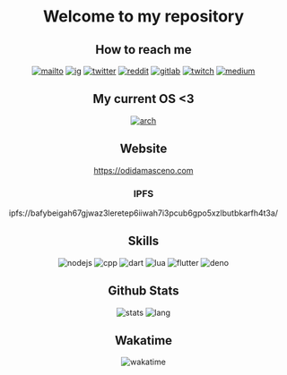 <div align=center>

# Welcome to my repository

## How to reach me

[![mailto](https://img.shields.io/badge/ProtonMail-8B89CC?style=for-the-badge&logo=protonmail&logoColor=white)](mailto://odilondamasceno@protonmail.com) [![ig](https://img.shields.io/badge/Instagram-E4405F?style=for-the-badge&logo=instagram&logoColor=white)](https://www.instagram.com/odidamasceno/) [![twitter](https://img.shields.io/badge/Twitter-1DA1F2?style=for-the-badge&logo=twitter&logoColor=white)](https://twitter.com/sirskey) [![reddit](https://img.shields.io/badge/Reddit-FF4500?style=for-the-badge&logo=reddit&logoColor=white)](https://www.reddit.com/user/SirSkey) [![gitlab](https://img.shields.io/badge/GitLab-330F63?style=for-the-badge&logo=gitlab&logoColor=white)](https://gitlab.com/OdilonDamasceno) [![twitch](https://img.shields.io/badge/Twitch-9146FF?style=for-the-badge&logo=twitch&logoColor=white)](https://www.twitch.tv/sirskey) [![medium](https://img.shields.io/badge/Medium-12100E?style=for-the-badge&logo=medium&logoColor=white)](https://odilondamasceno.medium.com/)


## My current OS <3

[![arch](https://img.shields.io/badge/Artix-1793D1?style=for-the-badge&logo=artix-linux&logoColor=white)](https://aur.archlinux.org/account/Skey/)
                    
## Website

https://odidamasceno.com
                    
### IPFS

ipfs://bafybeigah67gjwaz3leretep6iiwah7i3pcub6gpo5xzlbutbkarfh4t3a/

## Skills

![nodejs](https://img.shields.io/badge/Node.js-43853D?style=for-the-badge&logo=node.js&logoColor=white) ![cpp](https://img.shields.io/badge/C%2B%2B-00599C?style=for-the-badge&logo=c%2B%2B&logoColor=white) ![dart](https://img.shields.io/badge/Dart-0175C2?style=for-the-badge&logo=dart&logoColor=white) ![lua](https://img.shields.io/badge/Lua-2C2D72?style=for-the-badge&logo=lua&logoColor=white) ![flutter](https://img.shields.io/badge/Flutter-02569B?style=for-the-badge&logo=flutter&logoColor=white) ![deno](https://img.shields.io/badge/deno-black?style=for-the-badge&logo=deno&logoColor=white) 

## Github Stats

![stats](https://github-readme-stats.vercel.app/api?username=OdilonDamasceno&show_icons=true&theme=radical) ![lang](https://github-readme-stats.vercel.app/api/top-langs/?username=OdilonDamasceno&layout=compact)

## Wakatime

![wakatime](https://github-readme-stats.vercel.app/api/wakatime?username=odilondamasceno&layout=compact)

</div>
